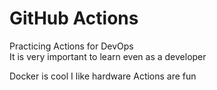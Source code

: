 # GitHub Actions

Practicing Actions for DevOps  
It is very important to learn even as a developer

Docker is cool
I like hardware
Actions are fun
